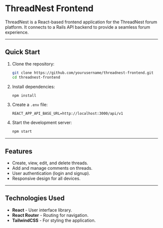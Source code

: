 # ThreadNest Frontend

ThreadNest is a React-based frontend application for the ThreadNest forum platform. It connects to a Rails API backend to provide a seamless forum experience.

---

## Quick Start

1. Clone the repository:

   ```bash
   git clone https://github.com/yourusername/threadnest-frontend.git
   cd threadnest-frontend
   ```

2. Install dependencies:

   ```bash
   npm install
   ```

3. Create a `.env` file:

   ```env
   REACT_APP_API_BASE_URL=http://localhost:3000/api/v1
   ```

4. Start the development server:
   ```bash
   npm start
   ```

---

## Features

- Create, view, edit, and delete threads.
- Add and manage comments on threads.
- User authentication (login and signup).
- Responsive design for all devices.

---

## Technologies Used

- **React** - User interface library.
- **React Router** - Routing for navigation.
- **TailwindCSS** - For styling the application.
